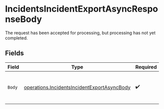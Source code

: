 # IncidentsIncidentExportAsyncResponseBody

The request has been accepted for processing, but processing has not yet completed.


## Fields

| Field                                                                                                      | Type                                                                                                       | Required                                                                                                   | Description                                                                                                |
| ---------------------------------------------------------------------------------------------------------- | ---------------------------------------------------------------------------------------------------------- | ---------------------------------------------------------------------------------------------------------- | ---------------------------------------------------------------------------------------------------------- |
| `Body`                                                                                                     | [operations.IncidentsIncidentExportAsyncBody](../../models/operations/incidentsincidentexportasyncbody.md) | :heavy_check_mark:                                                                                         | The body type of the operation request or response.                                                        |